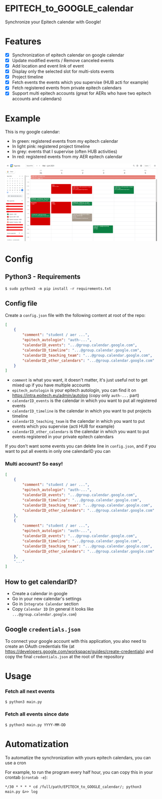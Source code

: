 # EPITECH_to_GOOGLE_calendar

Synchronize your Epitech calendar with Google!

# Features

  - [x] Synchronization of epitech calendar on google calendar
  - [x] Update modified events / Remove canceled events
  - [x] Add location and event link of event
  - [x] Display only the selected slot for multi-slots events
  - [x] Project timeline
  - [x] Fetch events the events which you supervise (HUB acti for example)
  - [x] Fetch registered events from private epitech calendars
  - [x] Support multi epitech accounts (great for AERs who have two epitech accounts and calendars)

# Example

This is my google calendar:
 - In green: registered events from my epitech calendar
 - In light pink: registered project timeline
 - In grey: events that I supervise (often HUB activities)
 - In red: registered events from my AER epitech calendar

![google calendar](.github/assets/google_calendar.png)

# Config

## Python3 - Requirements

```
$ sudo python3 -m pip install -r requirements.txt
```

## Config file

Create a `config.json` file with the following content at root of the repo:

```json
[
    {
        "comment": "student / aer ...",
        "epitech_autologin": "auth-...",
        "calendarID_events": "...@group.calendar.google.com",
        "calendarID_timeline": "...@group.calendar.google.com",
        "calendarID_teaching_team": "...@group.calendar.google.com",
        "calendarID_other_calendars": "...@group.calendar.google.com"
    }
]
```

 - `comment` is what you want, it doesn't matter, it's just useful not to get mixed up if you have multiple accounts
 - `epitech_autologin` is your epitech autologin, you can find it on https://intra.epitech.eu/admin/autolog (copy only `auth-...` part)
 - `calendarID_events` is the calendar in which you want to put all registered events
 - `calendarID_timeline` is the calendar in which you want to put projects timeline
 - `calendarID_teaching_team` is the calendar in which you want to put events which you supervise (acti HUB for example)
 - `calendarID_other_calendars` is the calendar in which you want to put events registered in your private epitech calendars

If you don't want some events you can delete line in `config.json`, and if you want to put all events in only one calendarID you can

### Multi account? So easy!

```json
[
    {
        "comment": "student / aer ...",
        "epitech_autologin": "auth-...",
        "calendarID_events": "...@group.calendar.google.com",
        "calendarID_timeline": "...@group.calendar.google.com",
        "calendarID_teaching_team": "...@group.calendar.google.com",
        "calendarID_other_calendars": "...@group.calendar.google.com"
    },
    {
        "comment": "student / aer ...",
        "epitech_autologin": "auth-...",
        "calendarID_events": "...@group.calendar.google.com",
        "calendarID_timeline": "...@group.calendar.google.com",
        "calendarID_teaching_team": "...@group.calendar.google.com",
        "calendarID_other_calendars": "...@group.calendar.google.com"
    },
    "..."
]
```

## How to get calendarID?

 - Create a calendar in google
 - Go in your new calendar's settings
 - Go in `Integrate Calendar` section
 - Copy `Calendar ID` (in general it looks like `...@group.calendar.google.com`)

## Google `credentials.json`

To connect your google account with this application, you also need to create an OAuth credentials file (at https://developers.google.com/workspace/guides/create-credentials) and copy the final `credentials.json` at the root of the repository

# Usage

### Fetch all next events

```
$ python3 main.py
```

### Fetch all events since date

```
$ python3 main.py YYYY-MM-DD
```

# Automatization

To automatize the synchronization with yours epitech calendars, you can use a cron

For example, to run the program every half hour, you can copy this in your crontab (`crontab -e`):

```
*/30 * * * * cd /full/path/EPITECH_to_GOOGLE_calendar/; python3 main.py &>> log
```